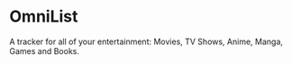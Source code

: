# OmniList
A tracker for all of your entertainment: Movies, TV Shows, Anime, Manga, Games and Books.
